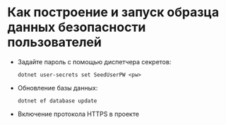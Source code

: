 # <a name="how-to-buildrun-secure-user-data-sample"></a>Как построение и запуск образца данных безопасности пользователей

* Задайте пароль с помощью диспетчера секретов:

  `dotnet user-secrets set SeedUserPW <pw>`

* Обновление базы данных:

    `dotnet ef database update`

* Включение протокола HTTPS в проекте
